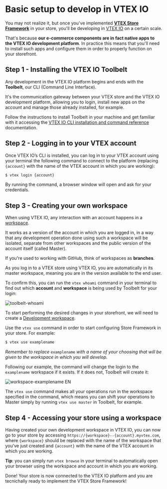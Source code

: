 # Basic setup to develop in VTEX IO

You may not realize it, but once you've implemented [**VTEX Store Framework**](https://vtex.io/docs/introduction/what-is-vtex-store-framework/) in your store, you'll be developing in [VTEX IO](https://vtex.io/docs/introduction/what-is-vtex-io/) on a certain scale.

That's because **our e-commerce components are in fact native apps to the VTEX IO development platform**. In practice this means that you'll need to install such apps and configure them in order to properly function on your storefront.

## Step 1 - Installing the VTEX IO Toolbelt

Any development in the VTEX IO platform begins and ends with the **Toolbelt**, our CLI (Command Line Interface). 

It's the communication gateway between your VTEX store and the VTEX IO development platform, allowing you to login, install new apps on the account and manage those already installed, for example.

Follow the instructions to install Toolbelt in your machine and get familiar with it accessing the [VTEX IO CLI installation and command reference](https://vtex.io/docs/recipes/development/vtex-io-cli-installation-and-command-reference/) documentation.

## Step 2 - Logging in to your VTEX account

Once VTEX IO’s CLI is installed, you can log in to your VTEX account using your terminal the following command to connect to the platform (replacing `{account}`  with the name of the VTEX account in which you are working):

```sh
$ vtex login {account}
```

By running the command, a browser window will open and ask for your credentials.

## Step 3 - Creating your own workspace

When using VTEX IO, any interaction with an account happens in a [workspace](https://vtex.io/docs/concepts/workspace/). 

It works as a version of the account in which you are logged in, in a way that any development operation done using such a workspace will be isolated, separate from other workspaces and the public version of the account itself (called Master). 

<div class="alert alert-info">
  If you're used to working with GitHub, think of workspaces as <strong>branches</strong>.
</div>

As you log in to a VTEX store using VTEX IO, you are automatically in its master workspace, meaning you are in the version available to the end user.

To confirm this, you can run the `vtex whoami` command in your terminal to find out which **account** and **workspace** is being used by Toolbelt for your login: 

![toolbelt-whoami](https://user-images.githubusercontent.com/52087100/61886028-517e2780-aed5-11e9-9398-b6d2f3909a50.png)

To start performing the desired changes in your storefront, we will need to create a [Development workspace](https://vtex.io/docs/recipes/development/creating-a-development-workspace/). 

Use the `vtex use` command in order to start configuring Store Framework in your store. For example:

```sh
$ vtex use examplename
```

*Remember to replace* `examplename`  *with a name of your choosing that will be given to the workspace in which you will develop.*

Following our example, the command will change the login to the  `examplename` workspace if it exists. If it does not, Toolbelt will create it: 

![workspace-examplename EN](https://user-images.githubusercontent.com/52087100/63979000-30899300-ca8e-11e9-9d9d-234e31ac45f7.png)
 
<div class="alert alert-info">
The <code>vtex use</code> command makes all your operations run in the workspace specified in the command, which means you can shift your operations to Master simply by running <code>vtex use master</code> in Toolbelt, for example.
</div>

## Step 4 - Accessing your store using a workspace

Having created your own development workspace in VTEX IO, you can now go to your store by accessing `https://{workspace}--{account}.myvtex.com`, where `{workspace}` should be replaced with the name of the workspace that you've just created and `{account}` with the name of the VTEX account in which you are working.

<div class="alert alert-info">
<strong>Tip</strong>: you can simply run <code>vtex browse</code> in your terminal to automatically open your browser using the workspace and account in which you are working.
</div>

Done! Your store is now connected to the VTEX IO platform and you are tecnichally ready to implement the VTEX Store Framework!


